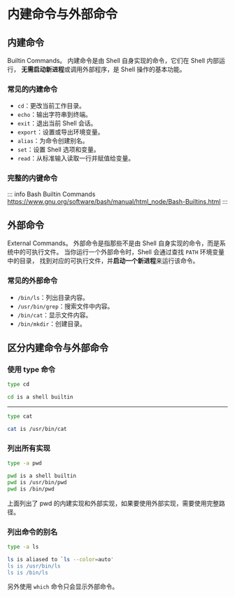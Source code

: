 # 内建命令与外部命令

## 内建命令

Builtin Commands。
内建命令是由 Shell 自身实现的命令，它们在 Shell 内部运行，
**无需启动新进程**或调用外部程序，是 Shell 操作的基本功能。

### 常见的内建命令

* `cd`：更改当前工作目录。
* `echo`：输出字符串到终端。
* `exit`：退出当前 Shell 会话。
* `export`：设置或导出环境变量。
* `alias`：为命令创建别名。
* `set`：设置 Shell 选项和变量。
* `read`：从标准输入读取一行并赋值给变量。

### 完整的内键命令

::: info Bash Builtin Commands
https://www.gnu.org/software/bash/manual/html_node/Bash-Builtins.html
:::

## 外部命令

External Commands。
外部命令是指那些不是由 Shell 自身实现的命令，而是系统中的可执行文件。
当你运行一个外部命令时，Shell 会通过查找 `PATH` 环境变量中的目录，
找到对应的可执行文件，并**启动一个新进程**来运行该命令。

### 常见的外部命令

* `/bin/ls`：列出目录内容。
* `/usr/bin/grep`：搜索文件中内容。
* `/bin/cat`：显示文件内容。
* `/bin/mkdir`：创建目录。

## 区分内建命令与外部命令

### 使用 type 命令

```bash
type cd
```

```bash
cd is a shell builtin
```

***

```bash
type cat
```

```bash
cat is /usr/bin/cat
```

### 列出所有实现

```bash
type -a pwd
```

```bash
pwd is a shell builtin
pwd is /usr/bin/pwd
pwd is /bin/pwd
```

上面列出了 pwd 的内建实现和外部实现，如果要使用外部实现，需要使用完整路径。

### 列出命令的别名

```bash
type -a ls
```

```bash
ls is aliased to `ls --color=auto'
ls is /usr/bin/ls
ls is /bin/ls
```

另外使用 `which` 命令只会显示外部命令。
